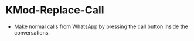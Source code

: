 # KMod-Replace-Call

* Make normal calls from WhatsApp by pressing the call button inside the conversations.

